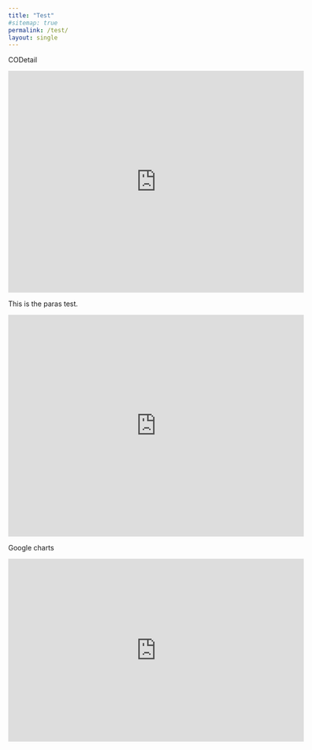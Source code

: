 ```yaml
---
title: "Test"
#sitemap: true
permalink: /test/
layout: single
---
```


CODetail

<iframe width="600" height="450" src="https://datastudio.google.com/embed/reporting/1AMPinfiuDrKUhfKF40_dISRT8WBTIRPd/page/Igot" frameborder="0" style="border:0" allowfullscreen></iframe>


This is the paras test.

<iframe width="600" height="450" src="https://datastudio.google.com/embed/reporting/1aG4CycwslR5v9xewjJSKq9-3k7GhNBJM/page/vYxq" frameborder="0" style="border:0" allowfullscreen></iframe>


Google charts

<iframe width="600" height="371" seamless frameborder="0" scrolling="no" src="https://docs.google.com/spreadsheets/d/e/2PACX-1vRfkphSxRG58SR1FNdW55jHiFpSkpIkEsdwjk3_2ON_9JP1mI_QSvnJaxn5SoOYWIQbruxMZF9RE_Bs/pubchart?oid=288844311&amp;format=image"></iframe>
